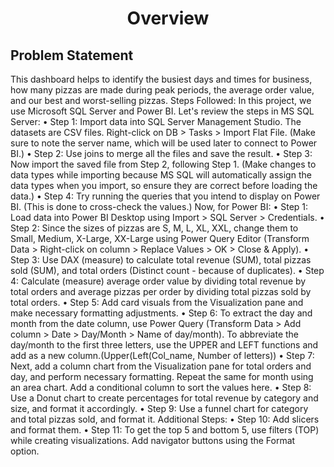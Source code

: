 <h1 align="center">
  Overview
</h1>

## Problem Statement
This dashboard helps to identify the busiest days and times for business, how many pizzas are made during peak periods, the average order value, and our best and worst-selling pizzas.
Steps Followed:
In this project, we use Microsoft SQL Server and Power BI. Let's review the steps in MS SQL Server:
•	Step 1: Import data into SQL Server Management Studio. The datasets are CSV files. Right-click on DB > Tasks > Import Flat File. 
(Make sure to note the server name, which will be used later to connect to Power BI.)
•	Step 2: Use joins to merge all the files and save the result.
•	Step 3: Now import the saved file from Step 2, following Step 1. (Make changes to data types while importing because MS SQL will automatically assign the data types when you import, so ensure they are correct before loading the data.)
•	Step 4: Try running the queries that you intend to display on Power BI. 
(This is done to cross-check the values.)
Now, for Power BI:
•	Step 1: Load data into Power BI Desktop using Import > SQL Server > Credentials.
•	Step 2: Since the sizes of pizzas are S, M, L, XL, XXL, change them to Small, Medium, X-Large, XX-Large using Power Query Editor (Transform Data > Right-click on column > Replace Values > OK > Close & Apply).
•	Step 3: Use DAX (measure) to calculate total revenue (SUM), total pizzas sold (SUM), and total orders (Distinct count - because of duplicates).
•	Step 4: Calculate (measure) average order value by dividing total revenue by total orders and average pizzas per order by dividing total pizzas sold by total orders.
•	Step 5: Add card visuals from the Visualization pane and make necessary formatting adjustments.
•	Step 6: To extract the day and month from the date column, use Power Query (Transform Data > Add column > Date > Day/Month > Name of day/month). To abbreviate the day/month to the first three letters, use the UPPER and LEFT functions and add as a new column.(Upper(Left(Col_name, Number of letters))
•	Step 7: Next, add a column chart from the Visualization pane for total orders and day, and perform necessary formatting. Repeat the same for month using an area chart. Add a conditional column to sort the values here.
•	Step 8: Use a Donut chart to create percentages for total revenue by category and size, and format it accordingly.
•	Step 9: Use a funnel chart for category and total pizzas sold, and format it.
Additional Steps:
•	Step 10: Add slicers and format them.
•	Step 11: To get the top 5 and bottom 5, use filters (TOP) while creating visualizations. Add navigator buttons using the Format option.


